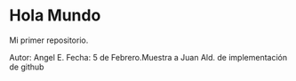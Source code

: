# Hola Mundo
Mi primer repositorio.

Autor: Angel E.
Fecha: 5 de Febrero.Muestra a Juan Ald. de implementación de github
